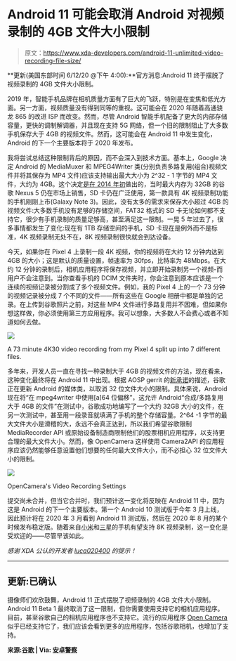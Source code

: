 # Android 11 可能会取消 Android 对视频录制的 4GB 文件大小限制

> 原文：<https://www.xda-developers.com/android-11-unlimited-video-recording-file-size/>

**更新(美国东部时间 6/12/20 @下午 4:00):**官方消息:Android 11 终于摆脱了视频录制的 4GB 文件大小限制。

2019 年，智能手机品牌在相机质量方面有了巨大的飞跃，特别是在变焦和低光方面。另一方面，视频质量没有得到同等的重视。这可能会在 2020 年随着高通骁龙 865 的改进 ISP 而改变。然而，尽管 Android 智能手机配备了更大的内部存储容量，更快的调制解调器，并且现在支持 5G 网络，但一个旧的限制阻止了大多数手机保存大于 4GB 的视频文件。然而，这可能会在 Android 11 中发生变化，Android 的下一个主要版本将于 2020 年发布。

我将尝试总结这种限制背后的原因，而不会深入到技术方面。基本上，Google 决定 Android 的 MediaMuxer 和 MPEG4Writer 类(分别负责多路复用(组合)视频文件并将其保存为 MP4 文件)应该支持输出最大大小为 2^32 - 1 字节的 MP4 文件，大约为 4GB。这个决定[是在 2014 年初](https://android.googlesource.com/platform/frameworks/av/+/1f1f2b1678fd0d038dfc501252dd2b65ecf10cae%5E%21/)做出的，当时最大内存为 32GB 的谷歌 Nexus 5 仍在市场上销售，SD 卡仍在广泛使用，第一款具有 4K 视频录制功能的手机刚刚上市(Galaxy Note 3)。因此，没有太多的需求来保存大小超过 4GB 的视频文件:大多数手机没有足够的存储空间，FAT32 格式的 SD 卡无论如何都不支持它，很少有手机录制的质量足够高，甚至满足这一限制。一晃 5 年过去了，很多事情都发生了变化:现在有 1TB 存储空间的手机，SD 卡现在是例外而不是标准，4K 视频录制无处不在，8K 视频录制很快就会到达设备。

今天，如果你在 Pixel 4 上录制一段 4K 视频，你的视频将在大约 12 分钟内达到 4GB 的大小；这是默认的质量设置，帧速率为 30fps，比特率为 48Mbps。在大约 12 分钟的录制后，相机应用程序将保存视频，并立即开始录制另一个视频-而用户不会注意到。当你查看手机的 DCIM 文件夹时，你会注意到原本应该是一个连续的视频记录被分割成了多个视频文件。例如，我的 Pixel 4 上的一个 73 分钟的视频记录被分成 7 个不同的文件——所有这些在 Google 相册中都是单独的记录。在上传到谷歌照片之前，对这些 MP4 文件进行多路复用并不困难，但如果你想这样做，你必须使用第三方应用程序。我可以想象，大多数人不会费心或者不知道如何去做。

 <picture>![](img/702a296c3a3afbb25733b7fe38a3bf32.png)</picture> 

A 73 minute 4K30 video recording from my Pixel 4 split up into 7 different files.

多年来，开发人员一直在寻找一种录制大于 4GB 的视频文件的方法，现在看来，这种变化最终将在 Android 11 中出现。根据 AOSP gerrit 的[新承诺](https://android-review.googlesource.com/c/platform/frameworks/av/+/1198379)的描述，谷歌正在更新 Android 的媒体类，以取消 32 位文件大小的限制。具体来说，Android 现在将“在 mpeg4writer 中使用[a]64 位偏移”，这允许 Android“合成/多路复用大于 4GB 的文件”在测试中，谷歌成功地编写了一个大约 32GB 大小的文件，在另一次测试中，甚至用一段录音就填满了手机的整个存储容量。2^64 -1 字节的最大文件大小是滑稽的大，永远不会真正达到，所以我们希望谷歌限制 MediaRecorder API 或原始设备制造商限制他们的股票相机应用程序，以支持更合理的最大文件大小。然而，像 OpenCamera 这样使用 Camera2API 的应用程序应该仍然能够任意设置他们想要的任何最大文件大小，而不必担心 32 位文件大小的限制。

 <picture>![](img/76575969ff37a02f1251454ab26c4cc8.png)</picture> 

OpenCamera's Video Recording Settings

提交尚未合并，但当它合并时，我们预计这一变化将反映在 Android 11 中，因为这是 Android 的下一个主要版本。第一个 Android 10 测试版于今年 3 月上线，因此预计将在 2020 年 3 月看到 Android 11 测试版，然后在 2020 年 8 月的某个时候发布稳定版。随着来自[小米](https://www.xda-developers.com/miui-camera-xiaomi-8k-30fps-video-recording-smartphone/)和[三星](https://www.xda-developers.com/samsung-camera-app-8k-video-209-aspect-ratio-108mp/)的手机有望支持 8K 视频录制，这一变化是受欢迎的——尽管早该如此。

*感谢 XDA 公认的开发者 [luca020400](https://forum.xda-developers.com/member.php?u=5778309) 的提示！*

* * *

## 更新:已确认

摄像师们欢欣鼓舞，Android 11 正式摆脱了视频录制的 4GB 文件大小限制。Android 11 Beta 1 最终取消了这一限制，但你需要使用支持它的相机应用程序。目前，甚至谷歌自己的相机应用程序也不支持它。流行的应用程序 [Open Camera](https://play.google.com/store/apps/details?id=net.sourceforge.opencamera) 似乎已经支持它了，我们应该会看到更多的应用程序，包括谷歌相机，也增加了支持。

**来源:[谷歌](https://issuetracker.google.com/issues/155575514#comment5) | Via: [安卓警察](https://www.androidpolice.com/2020/06/12/android-11-will-finally-lift-the-idiotic-4gb-cap-on-video-recordings/)**